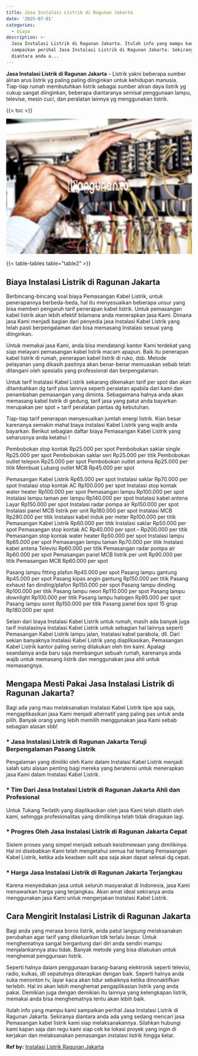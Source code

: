 ```yaml
---
title: Jasa Instalasi Listrik di Ragunan Jakarta
date: '2025-07-01'
categories:
  - biaya
description: >-
  Jasa Instalasi Listrik di Ragunan Jakarta. Itulah info yang mampu kami
  sampaikan perihal Jasa Instalasi Listrik di Ragunan Jakarta. Sekiranya
  diantara anda a...
---
```


**Jasa Instalasi Listrik di Ragunan Jakarta** – Listrik yakni beberapa sumber aliran arus listrik yg paling paling diinginkan untuk kehidupan manusia. Tiap-tiap rumah membutuhkan listrik sebagai sumber aliran daya listrik yg cukup sangat diinginkan, beberapa diantaranya semisal penggunaan lampu, televise, mesin cuci, dan peralatan lainnya yg menggunakan listrik.

{{< toc >}}

![Jasa Instalasi Listrik di Ragunan Jakarta](/images/instalasi-listrik-murah03.png)

{{< table-tables table="table2" >}}

## Biaya Instalasi Listrik di Ragunan Jakarta

Berbincang-bincang soal biaya Pemasangan Kabel Listrik, untuk penerapannya berbeda-beda, hal itu menyesuaikan beberapa unsur yang bisa memberi pengaruh tarif penerapan kabel listrik. Untuk pemasangan kabel listrik akan lebih efektif bilamana anda menerapkan jasa Kami. Dimana jasa Kami menjadi bagian dari penyedia jasa Instalasi Kabel Listrik yang telah pasti berpengalaman dan bisa memasang Instalasi sesuai yang diinginkan.

Untuk memakai jasa Kami, anda bisa mendatangi kantor Kami terdekat yang siap melayani pemasangan kabel listrik macam apapun. Baik itu penerapan kabel listrik di rumah, penerapan kabel listrik di ruko, dsb. Metode pelayanan yang dikasih pastinya akan benar-benar memuaskan sebab telah ditangani oleh spesialis yang professional dan berpengalaman.

Untuk tarif Instalasi Kabel Listrik sekarang dikenakan tarif per spot dan akan ditambahkan dg tarif plus lainnya seperti peralatan apabila dari kami dan penambahan pemasangan yang diminta. Sebagaimana halnya anda akan memasang kabel listrik di gedung, tarif jasa yang patut anda bayarkan merupakan per spot + tarif peralatan pantas dg kebutuhan.

Tiap-tiap tarif penerapan menyesuaikan jumlah energi listrik. Kian besar karenanya semakin mahal biaya instalasi Kabel Listrik yang wajib anda bayarkan. Berikut sebagian daftar biaya Pemasangan Kabel Listrik yang seharusnya anda ketahui !

Pembobokan stop kontak Rp25.000 per spot Pembobokan saklar single Rp25.000 per spot Pembobokan saklar seri Rp25.000 per titik Pembobokan outlet telepon Rp25.000 per spot Pembobokan outlet antena Rp25.000 per titik Membuat Lubang outlet MCB Rp45.000 per spot

Pemasangan Kabel Listrik Rp65.000 per spot Instalasi saklar Rp70.000 per spot Instalasi stop kontak AC Rp100.000 per spot Instalasi stop kontak water heater Rp100.000 per spot Pemasangan lampu Rp100.000 per spot Instalasi lampu taman per lampu Rp140.000 per spot Instalasi kabel antena Layar Rp150.000 per spot Instalasi radar pompa air Rp150.000 per spot Instalasi panel MCB listrik per unit Rp180.000 per spot Instalasi MCB Rp280.000 per titik Instalasi kabel induk per meter Rp100.000 per titik Pemasangan Kabel Listrik Rp60.000 per titik Instalasi saklar Rp50.000 per spot Pemasangan stop kontak AC Rp40.000 per spot – Rp200.000 per titik Pemasangan stop kontak water heater Rp50.000 per spot Instalasi lampu Rp65.000 per spot Pemasangan lampu taman Rp70.000 per titik Instalasi kabel antena Televisi Rp60.000 per titik Pemasangan radar pompa air Rp60.000 per spot Pemasangan panel MCB listrik per unit Rp90.000 per titik Pemasangan MCB Rp60.000 per spot

Pasang lampu fitting plafon Rp45.000 per spot Pasang lampu gantung Rp45.000 per spot Pasang kipas angin gantung Rp150.000 per titik Pasang exhaust fan dinding/plafon Rp150.000 per spot Pasang lampu dinding Rp100.000 per titik Pasang lampu neon Rp110.000 per spot Pasang lampu downlight Rp100.000 per titik Pasang lampu halogen Rp95.000 per spot Pasang lampu sorot Rp150.000 per titik Pasang panel box spot 15 grup Rp180.000 per spot

Selain dari biaya Instalasi Kabel Listrik untuk rumah, masih ada banyak juga tarif instalasinya Instalasi Kabel Listrik untuk sebagian hal lainnya seperti Pemasangan Kabel Listrik lampu jalan, Instalasi kabel parabola, dll. Dari sekian banyaknya Instalasi Kabel Listrik yang diaplikasikan, Pemasangan Kabel Listrik kantor paling sering dilakukan oleh tim kami. Apalagi seandainya anda baru saja membangun sebuah rumah, karenanya anda wajib untuk memasang listrik dan menggunakan jasa ahli untuk memasangnya.

## Mengapa Mesti Pakai Jasa Instalasi Listrik di Ragunan Jakarta?

Bagi ada yang mau melaksanakan Instalasi Kabel Listrik tipe apa saja, mengaplikasikan jasa Kami menjadi alternatif yang paling pas untuk anda pilih. Banyak orang yang lebih memilih menggunakan jasa Kami sebab sebagian alasan sbb!

### \* Jasa Instalasi Listrik di Ragunan Jakarta Teruji Berpengalaman Pasang Listrik

Pengalaman yang dimiliki oleh Kami dalam Instalasi Kabel Listrik menjadi salah satu alasan penting bagi mereka yang beratensi untuk menerapkan jasa Kami dalam Instalasi Kabel Listrik.

### \* Tim Dari Jasa Instalasi Listrik di Ragunan Jakarta Ahli dan Profesional

Untuk Tukang Terlatih yang diaplikasikan oleh jasa Kami telah dilatih oleh kami, sehingga profesionalitas yang dimilikinya telah tidak diragukan lagi.

### \* Progres Oleh Jasa Instalasi Listrik di Ragunan Jakarta Cepat

Sistem proses yang simpel menjadi sebuah keistimewaan yang dimilikinya. Hal ini disebabkan Kami telah mengetahui semua hal tentang Pemasangan Kabel Listrik, ketika ada keadaan sulit apa saja akan dapat selesai dg cepat.

### \* Harga Jasa Instalasi Listrik di Ragunan Jakarta Terjangkau

Karena menyediakan jasa untuk seluruh masyarakat di Indonesia, jasa Kami menawarkan harga yang terjangkau. Akan amat ideal sekiranya anda menggunakan jasa Kami untuk mengerjakan Instalasi Kabel Listrik.

## Cara Mengirit Instalasi Listrik di Ragunan Jakarta


Bagi anda yang merasa boros listrik, anda patut langsung melaksanakan perubahan agar tarif yang dikeluarkan tdk terlalu besar. Untuk menghematnya sangat bergantung dari diri anda sendiri mampu menjalankannya atau tidak. Banyak metode yang bisa dilakukan untuk menghemat penggunaan listrik.

Seperti halnya dalam penggunaan barang-barang elektronik seperti televisi, radio, kulkas, dll sepatutnya diterapkan dengan baik. Seperti halnya anda suka menonton tv, layar kaca akan tidur sebaiknya ketika dinonaktifkan terlebih. Hal ini akan lebih menghemat pengaplikasian listrik yang anda pakai. Demikian juga dengan demikian itu lainnya yang kelengkapan listrik, memakai anda bisa menghematnya tentu akan lebih baik.

Itulah info yang mampu kami sampaikan perihal Jasa Instalasi Listrik di Ragunan Jakarta. Sekiranya diantara anda ada yang sedang mencari jasa Pemasangan kabel listrik kami siap melaksanakannya. Silahkan hubungi kami kapan saja dan regu kami siap cek ke lokasi proyek yang ingin di kerjakan dan melaksanakan pemasangan instalasi listrik hingga kelar.

**Ref by:** [Instalasi Listrik Ragunan Jakarta](https://id.wikipedia.org/wiki/Instalasi)
